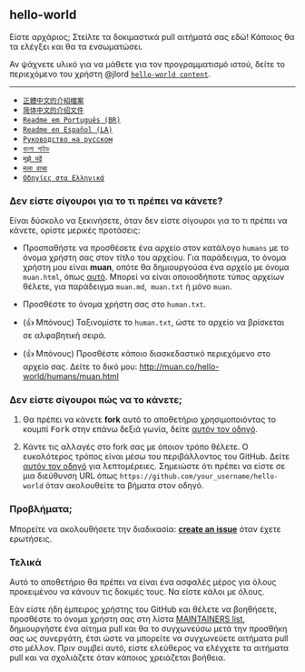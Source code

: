 ## hello-world

Είστε αρχάριος; Στείλτε τα δοκιμαστικά pull αιτήματά σας εδώ! Κάποιος θα τα ελέγξει και θα τα ενσωματώσει.

Αν ψάχνετε υλικό για να μάθετε για τον προγραμματισμό ιστού, δείτε το περιεχόμενο του χρήστη @jlord [`hello-world content`](https://github.com/jlord/hello-world/blob/master/code-life.md).

---

- [`正體中文的介紹檔案`](README-zhtw.md)
- [`简体中文的介绍文件`](README-zhcn.md)
- [`Readme em Português (BR)`](README-ptBR.md)
- [`Readme en Español (LA)`](README-spLA.md)
- [`Руководство на русском`](README-ru.md)
- [`বাংলা গাইড`](README-bn.md)
- [`मुझे पढें`](README-hindi.md)
- [`मला वाचा`](README-mar.md)
- [`Οδηγίες στα Ελληνικά`](README-el.md)

### Δεν είστε σίγουροι για το τι πρέπει να κάνετε?

Είναι δύσκολο να ξεκινήσετε, όταν δεν είστε σίγουροι για το τι πρέπει να κάνετε, ορίστε μερικές προτάσεις:

- Προσπαθήστε να προσθέσετε ένα αρχείο στον κατάλογο `humans` με το όνομα χρήστη σας στον τίτλο του αρχείου. Για παράδειγμα, το όνομα χρήστη μου είναι **muan**, οπότε θα δημιουργούσα ένα αρχείο με όνομα `muan.html`, όπως [αυτό](https://github.com/muan/hello-world/commit/a25ce6ab6d71fa3e7311e90538eee3f797b29aec). Μπορεί να είναι οποιοσδήποτε τύπος αρχείων θέλετε, για παράδειγμα `muan.md`,` muan.txt` ή μόνο `muan`. 

- Προσθέστε το όνομα χρήστη σας στο `human.txt`.

- (:+1: Μπόνους) Ταξινομίστε το `human.txt`, ώστε το αρχείο να βρίσκεται σε αλφαβητική σειρά.

- (:+1: Μπόνους) Προσθέστε κάποιο διασκεδαστικό περιεχόμενο στο αρχείο σας. Δείτε το δικό μου: http://muan.co/hello-world/humans/muan.html

### Δεν είστε σίγουροι πώς να το κάνετε;

1. Θα πρέπει να κάνετε **fork** αυτό το αποθετήριο χρησιμοποιόντας το κουμπί <kbd>Fork</kbd> στην επάνω δεξιά γωνία, δείτε [αυτόν τον οδηγό](https://help.github.com/articles/fork-a-repo/#fork-an-example-repository).

2. Κάντε τις αλλαγές στο fork σας με όποιον τρόπο θέλετε. Ο ευκολότερος τρόπος είναι μέσω του περιβάλλοντος του GitHub. Δείτε [αυτόν τον οδηγό](https://guides.github.com/activities/hello-world/#branch) για λεπτομέρειες. Σημειώστε ότι πρέπει να είστε σε μια διεύθυνση URL όπως `https://github.com/your_username/hello-world` όταν ακολουθείτε τα βήματα στον οδηγό.

### Προβλήματα;

Μπορείτε να ακολουθήσετε την διαδικασία: [**create an issue**](https://github.com/muan/hello-world/issues/new) όταν έχετε ερωτήσεις.

### Τελικά

Αυτό το αποθετήριο θα πρέπει να είναι ένα ασφαλές μέρος για όλους προκειμένου να κάνουν τις δοκιμές τους. Να είστε κάλοι με όλους.

Εάν είστε ήδη έμπειρος χρήστης του GitHub και θέλετε να βοηθήσετε, προσθέστε το όνομα χρήστη σας στη λίστα [MAINTAINERS list](MAINTAINERS.md), δημιουργήστε ένα αίτημα pull και θα το συγχωνεύσω μετά την προσθήκη σας ως συνεργάτη, έτσι ώστε να μπορείτε να συγχωνεύετε αιτήματα pull στο μέλλον. Πριν συμβεί αυτό, είστε ελεύθερος να ελέγχετε τα αιτήματα pull και να σχολιάζετε όταν κάποιος χρειάζεται βοήθεια.

